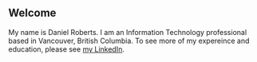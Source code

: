 ## Welcome

My name is Daniel Roberts. I am an Information Technology professional based in Vancouver, British Columbia. To see more of my expereince and education, please see [my LinkedIn](www.linkedin.com/in/danielrobertsIT).

